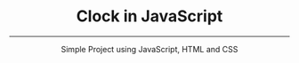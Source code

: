 <h1 align="center"> Clock in JavaScript </h1>
<hr>
<p align="center"> Simple Project using JavaScript, HTML and CSS </h2>

